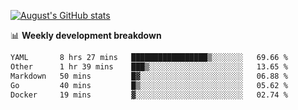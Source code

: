 
[![August's GitHub stats](https://github-readme-stats.vercel.app/api?username=zou-weidong&show_icons=true&theme=radical)](https://github.com/zou-weidong)


📊 **Weekly development breakdown**
<!--START_SECTION:waka-->

```txt
YAML       8 hrs 27 mins   █████████████████▒░░░░░░░   69.66 %
Other      1 hr 39 mins    ███▒░░░░░░░░░░░░░░░░░░░░░   13.65 %
Markdown   50 mins         █▓░░░░░░░░░░░░░░░░░░░░░░░   06.88 %
Go         40 mins         █▒░░░░░░░░░░░░░░░░░░░░░░░   05.62 %
Docker     19 mins         ▓░░░░░░░░░░░░░░░░░░░░░░░░   02.74 %
```

<!--END_SECTION:waka-->
